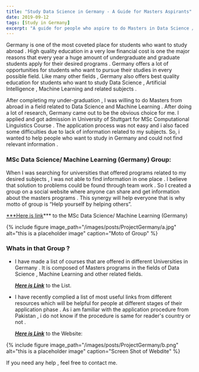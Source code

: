 ```yaml
---
title: "Study Data Science in Germany - A Guide for Masters Aspirants"
date: 2019-09-12
tags: [Study in Germany]
excerpt: "A guide for people who aspire to do Masters in Data Science / Machine Learning or related field from Germany"
---
```

Germany is one of the most coveted place for students who want to study abroad . High quality education in a very low financial cost is one the major reasons that  every year a huge amount of undergraduate and graduate students apply for their desired programs . Germany offers a lot of opportunities for students who want to pursue their studies in every possible field. Like many other fields , Germany also offers best quality education for students who want to study Data Science , Artificial Intelligence , Machine Learning and related subjects .

After completing my under-graduation , I was willing to do Masters from abroad in a field related to Data Science and Machine Learning . After doing a lot of research, Germany came out to be the obvious choice for me. I applied and got admission in University of Stuttgart for MSc Computational Linguistics Course . The application process was not easy and i also faced some difficulties due to lack of information related to my subjects. So, i wanted to help people who want to study in Germany and could not find relevant information . 

### MSc Data Science/ Machine Learning (Germany) Group:

When I was searching for universities that offered programs related to my desired subjects , I was not able to find information in one place . I believe that solution to problems could be found through team work . So I created a group on a social website where anyone can share and get information about the masters programs . This synergy will help everyone that is why motto of group is “Help yourself by helping others”. 

[***Here is link](https://www.facebook.com/groups/364661040940901/)*** to the MSc Data Science/ Machine Learning (Germany)

{% include figure image_path="/images/posts/ProjectGermany/a.jpg" alt="this is a placeholder image" caption="Moto of Group" %}

### Whats in that Group ?

- I have made a list of courses  that are offered in different Universities in Germany . It is composed of Masters programs in the fields of Data Science , Machine Learning and other related fields.

    [***Here is Link***](https://docs.google.com/spreadsheets/d/1AfoKjQJnyRQgC1SXQ3mWDkiOlsiw1hShDlBr7v-YonY/edit?fbclid=IwAR2CFQwxvO8bR7R1ERYxFGBmdKO-VKAVbn2-W4pPpRtDOn1vKAS_9mc0LaY#gid=0) to the List.

- I have recently complied a list of most useful links from different resources  which will  be helpful for people at different stages of their application phase . As i am familiar with the application procedure from Pakistan , i do not know if the procedure is same for reader's country or not .

    [***Here is Link***](https://www.notion.so/Project-Germany-9f07122d9f5547e59d5edb85aa0c5c9b) to the Website: 

{% include figure image_path="/images/posts/ProjectGermany/b.png" alt="this is a placeholder image" caption="Screen Shot of Webdite" %}


If you need any help , feel free to contact me. 